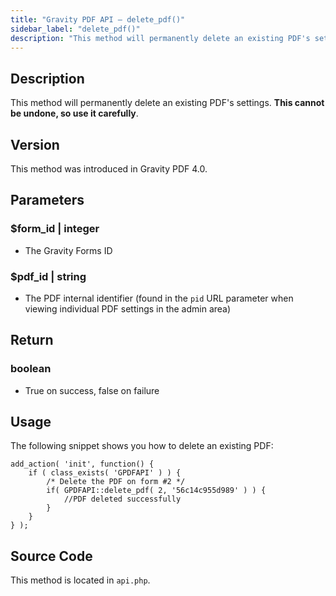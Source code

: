 ```yaml
---
title: "Gravity PDF API – delete_pdf()"
sidebar_label: "delete_pdf()"
description: "This method will permanently delete an existing PDF's settings. This cannot be undone so use it carefully."
---
```


## Description

This method will permanently delete an existing PDF's settings. **This cannot be undone, so use it carefully**.

## Version

This method was introduced in Gravity PDF 4.0.

## Parameters

### $form\_id \| integer
* The Gravity Forms ID

### $pdf\_id \| string
* The PDF internal identifier (found in the `pid` URL parameter when viewing individual PDF settings in the admin area)

## Return

### boolean
* True on success, false on failure

## Usage

The following snippet shows you how to delete an existing PDF:

```
add_action( 'init', function() {
    if ( class_exists( 'GPDFAPI' ) ) {
        /* Delete the PDF on form #2 */
        if( GPDFAPI::delete_pdf( 2, '56c14c955d989' ) ) {
            //PDF deleted successfully
        }
    }
} );
```

## Source Code

This method is located in `api.php`.
